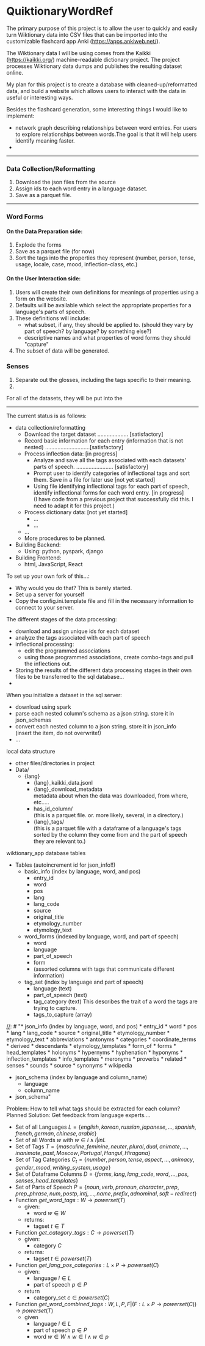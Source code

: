 # QuiktionaryWordRef

[//]: # (---)

The primary purpose of this project is to allow the user 
to quickly and easily turn Wiktionary data into CSV files
that can be imported into the customizable flashcard app Anki 
(https://apps.ankiweb.net/).

The Wiktionary data I will be using comes from the Kaikki (https://kaikki.org/) 
machine-readable dictionary project. The project processes Wiktionary data dumps
and publishes the resulting dataset online.

My plan for this project is to create a database with cleaned-up/reformatted
data, and build a website which allows users to interact with the data in useful or interesting ways.

Besides the flashcard generation, some interesting things I would like to implement:
* network graph describing relationships between word entries. For users to explore relationships between words.The goal is that it will help users identify meaning faster.
* 



---
### Data Collection/Reformatting

1. Download the json files from the source
2. Assign ids to each word entry in a language dataset.
3. Save as a parquet file.

---

### Word Forms

#### On the Data Preparation side:
1. Explode the forms
2. Save as a parquet file (for now)
3. Sort the tags into the properties they represent (number, person, tense, usage, locale, case, mood, inflection-class, etc.)


#### On the User Interaction side:
1. Users will create their own definitions for meanings of properties using a form on the website.
2. Defaults will be available which select the appropriate properties for a language's parts of speech.
2. These definitions will include:
   * what subset, if any, they should be applied to. (should they vary by part of speech? by language? by something else?)
   * descriptive names and what properties of word forms they should "capture"
3. The subset of data will be generated.


### Senses

1. Separate out the glosses, including the tags specific to their meaning.
2. 



For all of the datasets, they will be put into the 

---
The current status is as follows:

* data collection/reformatting
  * Download the target dataset .................... [satisfactory]
  * Record basic information for each entry (information that is not nested) .............................[satisfactory]
  * Process inflection data: [in progress]
    * Analyze and save all the tags associated with each datasets' parts of speech. ........................ [satisfactory]
    * Prompt user to identify categories of inflectional tags and sort them. Save in a file for later use [not yet started]
    * Using file identifying inflectional tags for each part of speech, identify inflectional forms for each word entry. [in progress] <br/> (I have code from a previous project that successfully did this. I need to adapt it for this project.)
  * Process dictionary data: [not yet started]
    * ...
    * ...
  * ...
  * More procedures to be planned.
* Building Backend:
  * Using: python, pyspark, django
* Building Frontend:
  * html, JavaScript, React



To set up your own fork of this...:
* Why would you do that? This is barely started.
* Set up a server for yourself
* Copy the config.ini.template file and fill in the necessary information to connect to your server.


The different stages of the data processing:
* download and assign unique ids for each dataset
* analyze the tags associated with each part of speech
* inflectional processing:
  * edit the programmed associations
  * using those programmed associations, create combo-tags and pull the inflections out.
* Storing the results of the different data processing stages in their own files to be transferred to the sql database...
* 

When you initialize a dataset in the sql server:
* download using spark
* parse each nested column's schema as a json string. store it in json_schemas
* convert each nested column to a json string. store it in json_info <br/>(insert the item, do not overwrite!)
* ...

local data structure
* other files/directories in project
* Data/
  * {lang}
    * {lang}_kaikki_data.jsonl
    * {lang}_download_metadata  <br/> metadata about when the data was downloaded, from where, etc.....
    * has_id_column/  <br/> (this is a parquet file. or. more likely, several, in a directory.)
    * {lang}_tags/  <br/> (this is a parquet file with a dataframe of a language's tags sorted by the column they come from and the part of speech they are relevant to.)

wiktionary_app database tables
* Tables (autoincrement id for json_info!!)
  * basic_info (index by language, word, and pos)
    * entry_id
    * word
    * pos
    * lang
    * lang_code
    * source
    * original_title
    * etymology_number
    * etymology_text
  * word_forms (indexed by language, word, and part of speech)
    * word
    * language
    * part_of_speech
    * form
    * (assorted columns with tags that communicate different information)
  * tag_set (index by language and part of speech)
    * language (text)
    * part_of_speech (text)
    * tag_category (text) This describes the trait of a word the tags are trying to capture.
    * tags_to_capture (array)


[//]: # "* json_info (index by language, word, and pos)
    * entry_id
    * word
    * pos
    * lang
    * lang_code
    * source
    * original_title
    * etymology_number
    * etymology_text
    * abbreviations
    * antonyms
    * categories
    * coordinate_terms
    * derived
    * descendants
    * etymology_templates
    * form_of
    * forms
    * head_templates
    * holonyms
    * hypernyms
    * hyphenation
    * hyponyms
    * inflection_templates
    * info_templates
    * meronyms
    * proverbs
    * related
    * senses
    * sounds
    * source
    * synonyms
    * wikipedia
  * json_schema (index by language and column_name)
    * language
    * column_name
  * json_schema"



Problem: How to tell what tags should be extracted for each column?
Planned Solution: 
Get feedback from language experts....

* Set of all Languages $L = \{ english, korean, russian, japanese, \dots, spanish, french, german, chinese, arabic\}$
* Set of all Words $w$ with $w \in l \wedge l |in L$
* Set of Tags $T = \{masculine, feminine, neuter, plural, dual, animate, \dots, inanimate, past,  Moscow, Portugal, Hangul, Hiragana\}$
* Set of Tag Categories $C_t = \{number, person, tense, aspect, \dots,  animacy, gender, mood, writing\_system, usage\}$
* Set of Dataframe Columns $D = \{forms, lang, lang\_code, word, \dots, pos, senses, head\_templates\}$
* Set of Parts of Speech $P = \{ noun, verb, pronoun, character, prep, prep\_phrase, num, postp, intj, \dots,  name, prefix, adnominal, soft-redirect\}$
* Function $get\_word\_tags: W \rightarrow powerset(T)$
  * given:
    * word $w \in W$
  * returns:
    * tagset $t \in T$
* Function $get\_category\_tags: C \rightarrow powerset(T)$
  * given:
    * category $C$
  * returns:
    * tagset $t \in powerset(T)$
* Function $get\_lang\_pos\_categories: L \times P\rightarrow powerset(C)$
  * given:
    * language $l \in L$
    * part of speech $p \in P$
  * return
    * category_set $c \in powerset(C)$
* Function $get\_word\_combined\_tags: W, L, P, F|(F: L \times P \rightarrow powerset(C)) \rightarrow powerset(T)$
  * given
    * language $l \in L$
    * part of speech $p \in P$
    * word $w \in W \wedge w \in l \wedge w \in p$


